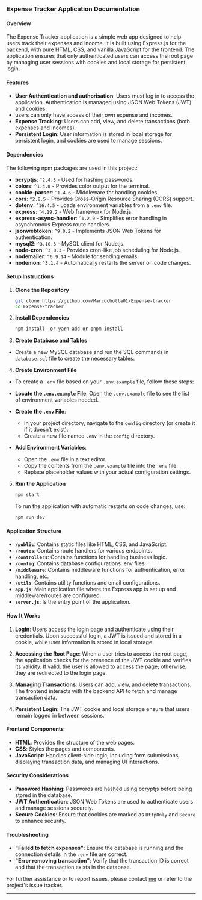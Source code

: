 ### Expense Tracker Application Documentation

#### Overview

The Expense Tracker application is a simple web app designed to help users track their expenses and income. It is built using Express.js for the backend, with pure HTML, CSS, and vanilla JavaScript for the frontend. The application ensures that only authenticated users can access the root page by managing user sessions with cookies and local storage for persistent login.

#### Features

- **User Authentication and authorisation**: Users must log in to access the application. Authentication is managed using JSON Web Tokens (JWT) and cookies.
- users can only have access of their own expense and incomes.
- **Expense Tracking**: Users can add, view, and delete transactions (both expenses and incomes).
- **Persistent Login**: User information is stored in local storage for persistent login, and cookies are used to manage sessions.

#### Dependencies

The following npm packages are used in this project:

- **bcryptjs**: `^2.4.3` - Used for hashing passwords.
- **colors**: `^1.4.0` - Provides color output for the terminal.
- **cookie-parser**: `^1.4.6` - Middleware for handling cookies.
- **cors**: `^2.8.5` - Provides Cross-Origin Resource Sharing (CORS) support.
- **dotenv**: `^16.4.5` - Loads environment variables from a `.env` file.
- **express**: `^4.19.2` - Web framework for Node.js.
- **express-async-handler**: `^1.2.0` - Simplifies error handling in asynchronous Express route handlers.
- **jsonwebtoken**: `^9.0.2` - Implements JSON Web Tokens for authentication.
- **mysql2**: `^3.10.3` - MySQL client for Node.js.
- **node-cron**: `^3.0.3` - Provides cron-like job scheduling for Node.js.
- **nodemailer**: `^6.9.14` - Module for sending emails.
- **nodemon**: `^3.1.4` - Automatically restarts the server on code changes.

#### Setup Instructions

1. **Clone the Repository**

   ```bash
   git clone https://github.com/Marcocholla01/Expense-tracker
   cd Expense-tracker
   ```

2. **Install Dependencies**

   ```bash
   npm install  or yarn add or pnpm install
   ```

3. **Create Database and Tables**

- Create a new MySQL database and run the SQL commands in `database.sql` file to create the necessary tables:

4. **Create Environment File**

- To create a `.env` file based on your `.env.example` file, follow these steps:

- **Locate the `.env.example` File**: Open the `.env.example` file to see the list of environment variables needed.

- **Create the `.env` File**:

  - In your project directory, navigate to the `config` directory (or create it if it doesn’t exist).
  - Create a new file named `.env` in the `config` directory.

- **Add Environment Variables**:

  - Open the `.env` file in a text editor.
  - Copy the contents from the `.env.example` file into the `.env` file.
  - Replace placeholder values with your actual configuration settings.

5. **Run the Application**

   ```bash
   npm start
   ```

   To run the application with automatic restarts on code changes, use:

   ```bash
   npm run dev
   ```

#### Application Structure

- **`/public`**: Contains static files like HTML, CSS, and JavaScript.
- **`/routes`**: Contains route handlers for various endpoints.
- **`/controllers`**: Contains functions for handling business logic.
- **`/config`**: Contains database configurations .env files.
- **`/middleware`**: Contains middleware functions for authentication, error handling, etc.
- **`/utils`**: Contains utility functions and email configurations.
- **`app.js`**: Main application file where the Express app is set up and middleware/routes are configured.
- **`server.js`**: Is the entry point of the application.

#### How It Works

1. **Login**: Users access the login page and authenticate using their credentials. Upon successful login, a JWT is issued and stored in a cookie, while user information is stored in local storage.

2. **Accessing the Root Page**: When a user tries to access the root page, the application checks for the presence of the JWT cookie and verifies its validity. If valid, the user is allowed to access the page; otherwise, they are redirected to the login page.

3. **Managing Transactions**: Users can add, view, and delete transactions. The frontend interacts with the backend API to fetch and manage transaction data.

4. **Persistent Login**: The JWT cookie and local storage ensure that users remain logged in between sessions.

#### Frontend Components

- **HTML**: Provides the structure of the web pages.
- **CSS**: Styles the pages and components.
- **JavaScript**: Handles client-side logic, including form submissions, displaying transaction data, and managing UI interactions.

#### Security Considerations

- **Password Hashing**: Passwords are hashed using bcryptjs before being stored in the database.
- **JWT Authentication**: JSON Web Tokens are used to authenticate users and manage sessions securely.
- **Secure Cookies**: Ensure that cookies are marked as `HttpOnly` and `Secure` to enhance security.

#### Troubleshooting

- **"Failed to fetch expenses"**: Ensure the database is running and the connection details in the `.env` file are correct.
- **"Error removing transaction"**: Verify that the transaction ID is correct and that the transaction exists in the database.

For further assistance or to report issues, please contact [me](mailto:marcochollapaul01@gmail.com) or refer to the project's issue tracker.

---
